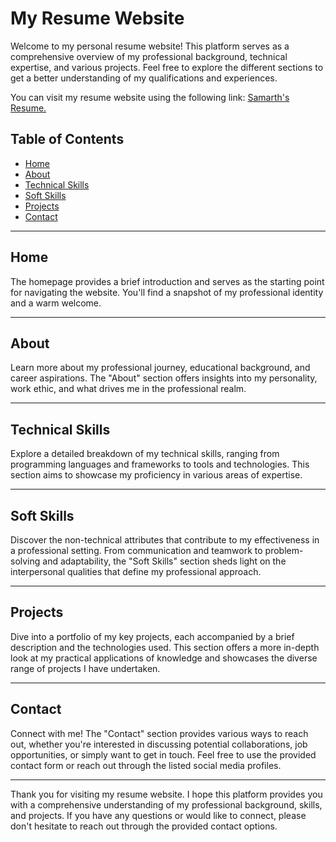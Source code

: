 # My Resume Website

Welcome to my personal resume website! This platform serves as a comprehensive overview of my professional background, technical expertise, and various projects. Feel free to explore the different sections to get a better understanding of my qualifications and experiences.

You can visit my resume website using the following link: [Samarth's Resume. ](https://samarthmule.github.io/Samarth-Resume/#)

## Table of Contents

- [Home](#home)
- [About](#about)
- [Technical Skills](#technical-skills)
- [Soft Skills](#soft-skills)
- [Projects](#projects)
- [Contact](#contact)

---

## Home

The homepage provides a brief introduction and serves as the starting point for navigating the website. You'll find a snapshot of my professional identity and a warm welcome.

---

## About

Learn more about my professional journey, educational background, and career aspirations. The "About" section offers insights into my personality, work ethic, and what drives me in the professional realm.

---

## Technical Skills

Explore a detailed breakdown of my technical skills, ranging from programming languages and frameworks to tools and technologies. This section aims to showcase my proficiency in various areas of expertise.

---

## Soft Skills

Discover the non-technical attributes that contribute to my effectiveness in a professional setting. From communication and teamwork to problem-solving and adaptability, the "Soft Skills" section sheds light on the interpersonal qualities that define my professional approach.

---

## Projects

Dive into a portfolio of my key projects, each accompanied by a brief description and the technologies used. This section offers a more in-depth look at my practical applications of knowledge and showcases the diverse range of projects I have undertaken.

---

## Contact

Connect with me! The "Contact" section provides various ways to reach out, whether you're interested in discussing potential collaborations, job opportunities, or simply want to get in touch. Feel free to use the provided contact form or reach out through the listed social media profiles.

---

Thank you for visiting my resume website. I hope this platform provides you with a comprehensive understanding of my professional background, skills, and projects. If you have any questions or would like to connect, please don't hesitate to reach out through the provided contact options.
